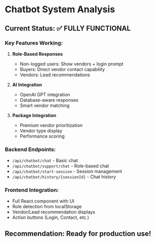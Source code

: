 # Chatbot System Analysis

## Current Status: ✅ FULLY FUNCTIONAL

### Key Features Working:
1. **Role-Based Responses**
   - Non-logged users: Show vendors + login prompt
   - Buyers: Direct vendor contact capability  
   - Vendors: Lead recommendations

2. **AI Integration**
   - OpenAI GPT integration
   - Database-aware responses
   - Smart vendor matching

3. **Package Integration**
   - Premium vendor prioritization
   - Vendor type display
   - Performance scoring

### Backend Endpoints:
- `/api/chatbot/chat` - Basic chat
- `/api/chatbot/support/chat` - Role-based chat
- `/api/chatbot/start-session` - Session management
- `/api/chatbot/history/{sessionId}` - Chat history

### Frontend Integration:
- Full React component with UI
- Role detection from localStorage
- Vendor/Lead recommendation displays
- Action buttons (Login, Contact, etc.)

## Recommendation: Ready for production use!
